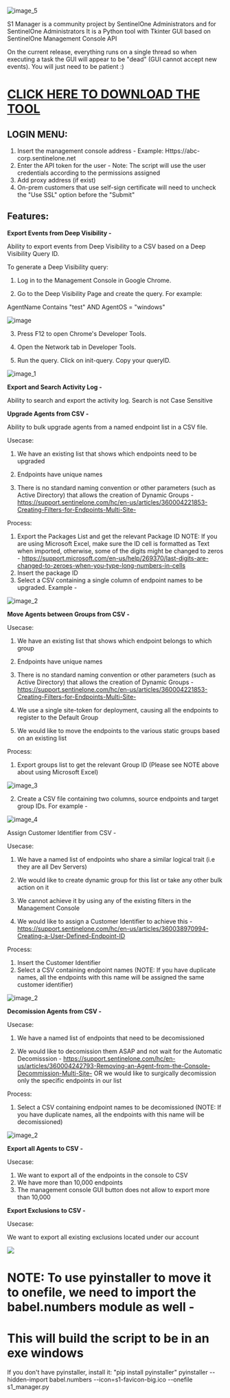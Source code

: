 ![image_5](dist/s1_manager/tk/images/image_5.png)




S1 Manager is a community project by SentinelOne Administrators and for SentinelOne Administrators
It is a Python tool with Tkinter GUI based on SentinelOne Management Console API

On the current release, everything runs on a single thread so when executing a task the GUI will appear to be "dead" (GUI cannot accept new events). You will just need to be patient :)


[CLICK HERE TO DOWNLOAD THE TOOL ](https://github.com/guysentinel/s1_manager/blob/master/dist/s1_manager.exe)
========================================================================================================

LOGIN MENU:
---------

1. Insert the management console address - Example:
Https://abc-corp.sentinelone.net
2. Enter the API token for the user -
Note: The script will use the user credentials according to the permissions assigned
3. Add proxy address (if exist) 
4. On-prem customers that use self-sign certificate will need to uncheck the "Use SSL" option before the "Submit"

Features:
---------

**Export Events from Deep Visibility -**

Ability to export events from Deep Visibility to a CSV based on a Deep Visibility Query ID.

To generate a Deep Visibility query:
1. Log in to the Management Console in Google Chrome.

2. Go to the Deep Visibility Page and create the query. For example:

 AgentName Contains "test" AND AgentOS = "windows"
 
![image](dist/s1_manager/tk/images/image.png)

3. Press F12 to open Chrome's Developer Tools.

4. Open the Network tab in Developer Tools.

5. Run the query. Click on init-query. Copy your queryID.

![image_1](dist/s1_manager/tk/images/image_1.png)


**Export and Search Activity Log -**

Ability to search and export the activity log. Search is not Case Sensitive


**Upgrade Agents from CSV -**

Ability to bulk upgrade agents from a named endpoint list in a CSV file.

Usecase:
1. We have an existing list that shows which endpoints need to be upgraded

2. Endpoints have unique names

3. There is no standard naming convention or other parameters (such as Active Directory) that allows the creation of Dynamic Groups - https://support.sentinelone.com/hc/en-us/articles/360004221853-Creating-Filters-for-Endpoints-Multi-Site-

Process:
1. Export the Packages List and get the relevant Package ID
NOTE:  If you are using Microsoft Excel, make sure the ID cell is formatted as Text when imported, otherwise, some of the digits might be changed to zeros - https://support.microsoft.com/en-us/help/269370/last-digits-are-changed-to-zeroes-when-you-type-long-numbers-in-cells
2. Insert the package ID
3. Select a CSV containing a single column of endpoint names to be upgraded. Example -

![image_2](dist/s1_manager/tk/images/image_2.png)

**Move Agents between Groups from CSV -**

Usecase:
1. We have an existing list that shows which endpoint belongs to which group

2. Endpoints have unique names

3. There is no standard naming convention or other parameters (such as Active Directory) that allows the creation of Dynamic Groups - https://support.sentinelone.com/hc/en-us/articles/360004221853-Creating-Filters-for-Endpoints-Multi-Site-

4. We use a single site-token for deployment, causing all the endpoints to register to the Default Group

5. We would like to move the endpoints to the various static groups based on an existing list

Process:
1. Export groups list to get the relevant Group ID (Please see NOTE above about using Microsoft Excel)

![image_3](dist/s1_manager/tk/images/image_3.png)

2. Create a CSV file containing two columns, source endpoints and target group IDs. For example -

![image_4](dist/s1_manager/tk/images/image_4.png)


Assign Customer Identifier from CSV -

Usecase:
1. We have a named list of endpoints who share a similar logical trait (i.e they are all Dev Servers)

2. We would like to create dynamic group for this list or take any other bulk action on it

3. We cannot achieve it by using any of the existing filters in the Management Console

4. We would like to assign a Customer Identifier to achieve this - https://support.sentinelone.com/hc/en-us/articles/360038970994-Creating-a-User-Defined-Endpoint-ID


Process:
1. Insert the Customer Identifier
2. Select a CSV containing endpoint names (NOTE: If you have duplicate names, all the endpoints with this name will be assigned the same customer identifier)

![image_2](dist/s1_manager/tk/images/image_2.png)


**Decomission Agents from CSV -**

Usecase:
1. We have a named list of endpoints that need to be decomissioned

2. We would like to decomission them ASAP and not wait for the Automatic Decomisssion - https://support.sentinelone.com/hc/en-us/articles/360004242793-Removing-an-Agent-from-the-Console-Decommission-Multi-Site-
OR we would like to surgically decomission only the specific endpoints in our list

Process:
1. Select a CSV containing endpoint names to be decomissioned (NOTE: If you have duplicate names, all the endpoints with this name will be decomissioned)

![image_2](dist/s1_manager/tk/images/image_2.png)



**Export all Agents to CSV -**

Usecase:

1. We want to export all of the endpoints in the console to CSV
2. We have more than 10,000 endpoints
3. The management console GUI button does not allow to export more than 10,000

**Export Exclusions to CSV -**

Usecase:

We want to export all existing exclusions located under our account

![](.README_images/8cf66cf4.png)

# NOTE: To use pyinstaller to move it to onefile, we need to import the babel.numbers module as well -
# This will build the script to be in an exe windows 
If you don't have pyinstaller, install it: "pip install pyinstaller"
pyinstaller --hidden-import babel.numbers --icon=s1-favicon-big.ico --onefile s1_manager.py


